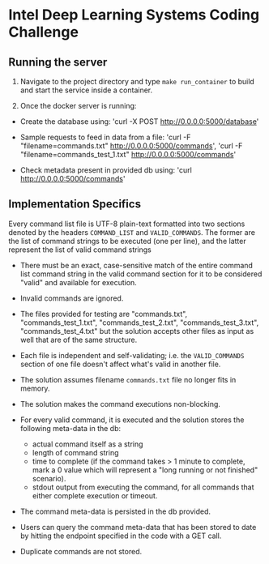 # Intel Deep Learning Systems Coding Challenge #

## Running the server ##
1. Navigate to the project directory and type `make run_container` to build and start the service inside a container.

2. Once the docker server is running:
 - Create the database using:
     'curl -X POST http://0.0.0.0:5000/database'
 
 - Sample requests to feed in data from a file: 
     'curl -F "filename=commands.txt" http://0.0.0.0:5000/commands',
     'curl -F "filename=commands_test_1.txt" http://0.0.0.0:5000/commands'
 
 - Check metadata present in provided db using:
     'curl http://0.0.0.0:5000/commands'

## Implementation Specifics ##
Every command list file is UTF-8 plain-text formatted into two sections denoted by the headers `COMMAND_LIST` and `VALID_COMMANDS`.
The former are the list of command strings to be executed (one per line), and the latter represent the list of valid command strings
  - There must be an exact, case-sensitive match of the entire command list command string in the valid command section for it to be considered "valid" and available for execution.
  - Invalid commands are ignored.
  - The files provided for testing are "commands.txt", "commands_test_1.txt", "commands_test_2.txt", "commands_test_3.txt", "commands_test_4.txt" but the solution accepts other files as input as well that are of the same structure.
  - Each file is independent and self-validating; i.e. the `VALID_COMMANDS` section of one file doesn't affect what's valid in another file.
  - The solution assumes filename `commands.txt` file no longer fits in memory.
  - The solution makes the command executions non-blocking.
  
  - For every valid command, it is executed and the solution stores the following meta-data in the db:
      - actual command itself as a string
      - length of command string
      - time to complete (if the command takes > 1 minute to complete, mark a 0 value which will represent a "long running or not finished" scenario).
      - stdout output from executing the command, for all commands that either complete execution or timeout.
  
  - The command meta-data is persisted in the db provided.
  - Users can query the command meta-data that has been stored to date by hitting the endpoint specified in the code with a GET call.
  - Duplicate commands are not stored.
 
